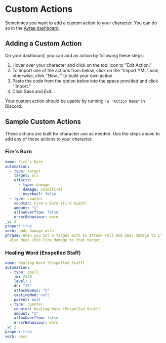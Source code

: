 # Custom Actions
Sometimes you want to add a custom action to your character. You can do so in the <a href="https://avrae.io/dashboard/characters" target="_blank">Avrae dashboard</a>.


## Adding a Custom Action

On your dashboard, you can add an action by following these steps:

1. Hover over your character and click on the tool icon to "Edit Action."
2. To import one of the actions from below, click on the "Import YML" icon; otherwise, click "New..." to build your own action.
3. Paste the code from the option below into the space provided and click "Import."
4. Click Save and Exit.

Your custom action should be usable by running `!a "Action Name"` in Discord.


## Sample Custom Actions
These actions are built for character use as needed. Use the steps above to add any of these actions to your character.

### Fire's Burn
```yaml
name: Fire's Burn
automation:
  - type: target
    target: all
    effects:
      - type: damage
        damage: 1d10[fire]
        overheal: false
  - type: counter
    counter: Fire's Burn (Fire Giant)
    amount: "1"
    allowOverflow: false
    errorBehaviour: warn
_v: 2
proper: true
verb: adds damage with
phrase: When you hit a target with an attack roll and deal damage to it, you can
  also deal 1d10 Fire damage to that target.
```
### Healing Word (Enspelled Staff)

```yaml
name: Healing Word (Enspelled Staff)
automation:
  - type: spell
    id: 2140
    level: 1
    dc: "13"
    attackBonus: "5"
    castingMod: null
    parent: null
  - type: counter
    counter: Healing Word (Enspelled Staff)
    amount: "1"
    allowOverflow: false
    errorBehaviour: warn
_v: 2
proper: true
verb: uses
```